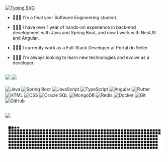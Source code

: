[![Typing SVG](https://readme-typing-svg.herokuapp.com/?color=6642EE&size=35&center=false&vCenter=false&width=1000&lines=HELLO,+My+name+is+Willyan+Tomaz;I+am+20+years+old;I'm+from+Brazil;Future+software+engineer;Full+Stack+Developer:%29)](https://git.io/typing-svg)

- 👨🏻‍💻 I'm a final year Software Engineering student.
- 👨🏻‍💻 I have over 1 year of hands-on experience in back-end development with Java and Spring Boot, and now I work with NestJS and Angular.
- 👨🏻‍💻 I currently work as a Full-Stack Developer at Portal do Seller
- 👨🏻‍🎓 I'm always looking to learn new technologies and evolve as a developer.



  ##
<div>
<img height="180em" src="https://github-readme-stats.vercel.app/api?username=willyantomaz&show_icons=true&theme=gotham&include_all_commits=true&count_private=false"/>
<img height="180em" src="https://github-readme-stats.vercel.app/api/top-langs/?username=willyantomaz&layout=compact&theme=gotham"/>
</div>
<div style="display: inline_block"><br>
<img align="center" alt="Java" height="30" width="40" src='https://cdn.jsdelivr.net/gh/devicons/devicon/icons/java/java-original.svg'>
<img align="center" alt="Spring Boot" height="30" width="40" src='https://cdn.jsdelivr.net/gh/devicons/devicon/icons/spring/spring-original.svg'>
<img align="center" alt="JavaScript" height="30" width="40" src='https://cdn.jsdelivr.net/gh/devicons/devicon/icons/javascript/javascript-original.svg'>
<img align="center" alt="TypeScript" height="30" width="40" src='https://cdn.jsdelivr.net/gh/devicons/devicon/icons/typescript/typescript-original.svg'>
<img align="center" alt="Angular" height="30" width="40" src='https://cdn.jsdelivr.net/gh/devicons/devicon/icons/angularjs/angularjs-original.svg'>
<img align="center" alt="Flutter" height="30" width="40" src='https://cdn.jsdelivr.net/gh/devicons/devicon/icons/flutter/flutter-original.svg'>
<img align="center" alt="HTML" height="30" width="40" src='https://cdn.jsdelivr.net/gh/devicons/devicon/icons/html5/html5-original.svg'>
<img align="center" alt="CSS" height="30" width="40" src='https://cdn.jsdelivr.net/gh/devicons/devicon/icons/css3/css3-original.svg'>
<img align="center" alt="Oracle SQL" height="30" width="40" src='https://cdn.jsdelivr.net/gh/devicons/devicon/icons/oracle/oracle-original.svg'>
<img align="center" alt="MongoDB" height="30" width="40" src='https://cdn.jsdelivr.net/gh/devicons/devicon/icons/mongodb/mongodb-original.svg'>
<img align="center" alt="Redis" height="30" width="40" src='https://cdn.jsdelivr.net/gh/devicons/devicon/icons/redis/redis-original.svg'>
<img align="center" alt="Docker" height="30" width="40" src='https://cdn.jsdelivr.net/gh/devicons/devicon/icons/docker/docker-original.svg'>
<img align="center" alt="Git" height="30" width="40" src='https://cdn.jsdelivr.net/gh/devicons/devicon/icons/git/git-original.svg'>
<img align="center" alt="GitHub" height="30" width="40" src='https://cdn.jsdelivr.net/gh/devicons/devicon/icons/github/github-original.svg'>
</div>
 
##
<a href="https://www.linkedin.com/in/willyantomaz/" target="_blank"><img src="https://img.shields.io/badge/-LinkedIn-%230077B5?style=for-the-badge&logo=linkedin&logoColor=white" target="_blank"></a> 

<picture>
  <source
    media="(prefers-color-scheme: dark)"
    srcset="https://raw.githubusercontent.com/willyantomaz/willyantomaz/output/github-contribution-grid-snake-dark.svg"
  />
  <img
    alt="github contribution grid snake animation"
    src="https://raw.githubusercontent.com/willyantomaz/willyantomaz/output/github-contribution-grid-snake-dark.svg"
  />
</picture>
